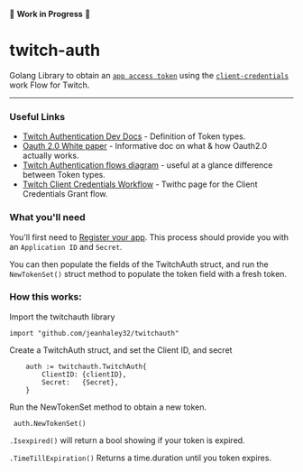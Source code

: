 🚧 **Work in Progress** 🚧

# twitch-auth
 Golang Library to obtain an [`app access token`](https://dev.twitch.tv/docs/authentication/#:~:text=grant%20flow.-,App%20access%20tokens,-APIs%20that%20don%E2%80%99t) using the [`client-credentials`](https://dev.twitch.tv/docs/authentication/getting-tokens-oauth#oauth-client-credentials-flow) work Flow for Twitch. 
 ___

### Useful Links
- [Twitch Authentication Dev Docs](https://dev.twitch.tv/docs/authentication/) - Definition of Token types.
- [Oauth 2.0 White paper](https://datatracker.ietf.org/doc/html/rfc6749) - Informative doc on what & how Oauth2.0 actually works.
- [Twitch Authentication flows diagram](https://dev.twitch.tv/docs/authentication/#:~:text=grant%20flow.-,Authentication%20flows,-The%20following%20table) - useful at a glance difference between Token types.
- [Twitch Client Credentials Workflow](https://dev.twitch.tv/docs/authentication/getting-tokens-oauth/#client-credentials-grant-flow) - Twithc page for the Client Credentials Grant flow. 



### What you'll need
You'll first need to [Register your app](https://dev.twitch.tv/docs/authentication/register-app/).
This process should provide you with an `Application ID` and `Secret`.

You can then populate the fields of the TwitchAuth struct, and run the `NewTokenSet()` struct method to populate the token field with
a fresh token. 


### How this works:

Import the twitchauth library

```
import "github.com/jeanhaley32/twitchauth"
```

Create a TwitchAuth struct, and set the Client ID, and secret
```
	auth := twitchauth.TwitchAuth{
		ClientID: {clientID},
		Secret:   {Secret},
	}
```
Run the NewTokenSet method to obtain a new token. 
```
 auth.NewTokenSet()
```

`.Isexpired()` will return a bool showing if your token is expired.

`.TimeTillExpiration()` Returns a time.duration until you token expires.

